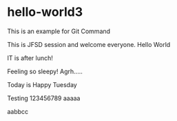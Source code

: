 # hello-world3
This is an example for Git Command

This is JFSD session and welcome everyone. Hello World

IT is after lunch!

Feeling so sleepy! Agrh.....

Today is Happy Tuesday

Testing 123456789 aaaaa

aabbcc
